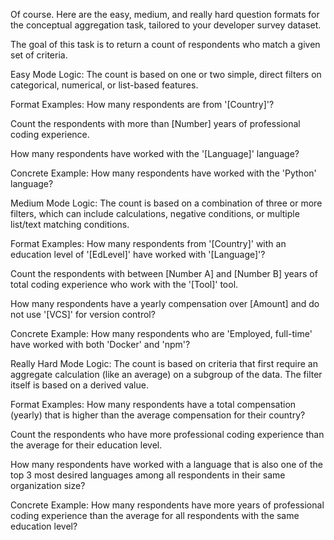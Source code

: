 Of course. Here are the easy, medium, and really hard question formats for the conceptual aggregation task, tailored to your developer survey dataset.

The goal of this task is to return a count of respondents who match a given set of criteria.

Easy Mode
Logic: The count is based on one or two simple, direct filters on categorical, numerical, or list-based features.

Format Examples:
How many respondents are from '[Country]'?

Count the respondents with more than [Number] years of professional coding experience.

How many respondents have worked with the '[Language]' language?

Concrete Example:
How many respondents have worked with the 'Python' language?

Medium Mode
Logic: The count is based on a combination of three or more filters, which can include calculations, negative conditions, or multiple list/text matching conditions.

Format Examples:
How many respondents from '[Country]' with an education level of '[EdLevel]' have worked with '[Language]'?

Count the respondents with between [Number A] and [Number B] years of total coding experience who work with the '[Tool]' tool.

How many respondents have a yearly compensation over [Amount] and do not use '[VCS]' for version control?

Concrete Example:
How many respondents who are 'Employed, full-time' have worked with both 'Docker' and 'npm'?

Really Hard Mode
Logic: The count is based on criteria that first require an aggregate calculation (like an average) on a subgroup of the data. The filter itself is based on a derived value.

Format Examples:
How many respondents have a total compensation (yearly) that is higher than the average compensation for their country?

Count the respondents who have more professional coding experience than the average for their education level.

How many respondents have worked with a language that is also one of the top 3 most desired languages among all respondents in their same organization size?

Concrete Example:
How many respondents have more years of professional coding experience than the average for all respondents with the same education level?